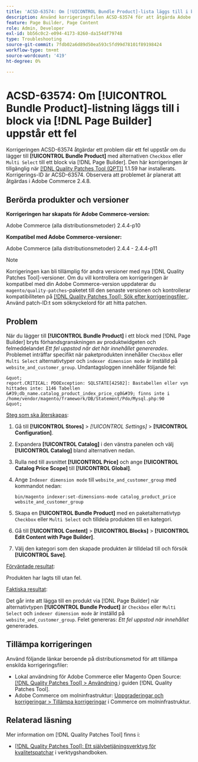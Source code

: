 ```yaml
---
title: 'ACSD-63574: Om [!UICONTROL Bundle Product]-lista läggs till i block via  [!DNL Page Builder] uppstår ett fel'
description: Använd korrigeringsfilen ACSD-63574 för att åtgärda Adobe Commerce-problemet där det uppstår ett fel om du lägger till alternativen **[!UICONTROL Bundle Product]** med kryssrutan eller Flera val till ett block via [!DNL Page Builder] .
feature: Page Builder, Page Content
role: Admin, Developer
exl-id: bb56c0c2-e094-4173-8260-da154df79748
type: Troubleshooting
source-git-commit: 7fdb02a6d89d50ea593c5fd99d78101f89198424
workflow-type: tm+mt
source-wordcount: '419'
ht-degree: 0%

---
```


# ACSD-63574: Om [!UICONTROL Bundle Product]-listning läggs till i block via [!DNL Page Builder] uppstår ett fel

Korrigeringen ACSD-63574 åtgärdar ett problem där ett fel uppstår om du lägger till **[!UICONTROL Bundle Product]** med alternativen `Checkbox` eller `Multi Select` till ett block via [!DNL Page Builder]. Den här korrigeringen är tillgänglig när [[!DNL Quality Patches Tool (QPT)]](/help/tools/quality-patches-tool/quality-patches-tool-to-self-serve-quality-patches.md) 1.1.59 har installerats. Korrigerings-ID är ACSD-63574. Observera att problemet är planerat att åtgärdas i Adobe Commerce 2.4.8.

## Berörda produkter och versioner

**Korrigeringen har skapats för Adobe Commerce-version:**

Adobe Commerce (alla distributionsmetoder) 2.4.4-p10

**Kompatibel med Adobe Commerce-versioner:**

Adobe Commerce (alla distributionsmetoder) 2.4.4 - 2.4.4-p11

>[!NOTE]
>
>Korrigeringen kan bli tillämplig för andra versioner med nya [!DNL Quality Patches Tool]-versioner. Om du vill kontrollera om korrigeringen är kompatibel med din Adobe Commerce-version uppdaterar du `magento/quality-patches`-paketet till den senaste versionen och kontrollerar kompatibiliteten på [[!DNL Quality Patches Tool]: Sök efter korrigeringsfiler ](https://experienceleague.adobe.com/tools/commerce-quality-patches/index.html). Använd patch-ID:t som söknyckelord för att hitta patchen.

## Problem

När du lägger till **[!UICONTROL Bundle Product]** i ett block med [!DNL Page Builder] bryts förhandsgranskningen av produktwidgeten och felmeddelandet *Ett fel uppstod när det här innehållet genererades*. Problemet inträffar specifikt när paketprodukten innehåller `Checkbox` eller `Multi Select` alternativtyper och `indexer dimension mode` är inställd på `website_and_customer_group`. Undantagsloggen innehåller följande fel:

    &quot;
    report.CRITICAL: PDOException: SQLSTATE[42S02]: Bastabellen eller vyn hittades inte: 1146 Tabellen &#39;db_name.catalog_product_index_price_cg0&#39; finns inte i /home/vendor/magento/framework/DB/Statement/Pdo/Mysql.php:90
    &quot;

<u>Steg som ska återskapas</u>:

1. Gå till **[!UICONTROL Stores]** > *[!UICONTROL Settings]* > **[!UICONTROL Configuration]**.
1. Expandera **[!UICONTROL Catalog]** i den vänstra panelen och välj **[!UICONTROL Catalog]** bland alternativen nedan.
1. Rulla ned till avsnittet **[!UICONTROL Price]** och ange **[!UICONTROL Catalog Price Scope]** till **[!UICONTROL Global]**.
1. Ange `Indexer dimension mode` till `website_and_customer_group` med kommandot nedan:

   `bin/magento indexer:set-dimensions-mode catalog_product_price website_and_customer_group`

1. Skapa en **[!UICONTROL Bundle Product]** med en paketalternativtyp `Checkbox` eller `Multi Select` och tilldela produkten till en kategori.
1. Gå till **[!UICONTROL Content]** > **[!UICONTROL Blocks]** > **[!UICONTROL Edit Content with Page Builder]**.
1. Välj den kategori som den skapade produkten är tilldelad till och försök **[!UICONTROL Save]**.

<u>Förväntade resultat</u>:

Produkten har lagts till utan fel.

<u>Faktiska resultat</u>:

Det går inte att lägga till en produkt via [!DNL Page Builder] när alternativtypen **[!UICONTROL Bundle Product]** är `Checkbox` eller `Multi Select` och `indexer dimension mode` är inställd på `website_and_customer_group`. Felet genereras: *Ett fel uppstod när innehållet* genererades.


## Tillämpa korrigeringen

Använd följande länkar beroende på distributionsmetod för att tillämpa enskilda korrigeringsfiler:

* Lokal användning för Adobe Commerce eller Magento Open Source: [[!DNL Quality Patches Tool] > Användning ](/help/tools/quality-patches-tool/usage.md) i guiden [!DNL Quality Patches Tool].
* Adobe Commerce om molninfrastruktur: [Uppgraderingar och korrigeringar > Tillämpa korrigeringar](https://experienceleague.adobe.com/docs/commerce-cloud-service/user-guide/develop/upgrade/apply-patches.html) i Commerce om molninfrastruktur.


## Relaterad läsning

Mer information om [!DNL Quality Patches Tool] finns i:

* [[!DNL Quality Patches Tool]: Ett självbetjäningsverktyg för kvalitetspatchar](/help/tools/quality-patches-tool/quality-patches-tool-to-self-serve-quality-patches.md) i verktygshandboken.
